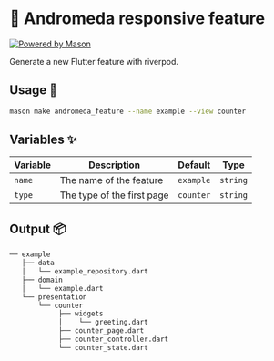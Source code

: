 # 🧱 Andromeda responsive feature

[![Powered by Mason](https://img.shields.io/endpoint?url=https%3A%2F%2Ftinyurl.com%2Fmason-badge)](https://github.com/felangel/mason)

Generate a new Flutter feature with riverpod.

## Usage 🚀

```sh
mason make andromeda_feature --name example --view counter
```

## Variables ✨

| Variable | Description                 | Default         | Type     |
| -------- | --------------------------- | ----------------| -------- |
| `name`   | The name of the feature     | `example`       | `string` |
| `type`   | The type of the first page  | `counter`       | `string` |

## Output 📦

```sh
── example
   ├── data
   │   └── example_repository.dart
   ├── domain
   │   └── example.dart
   └── presentation
       └── counter
            ├── widgets
            │    └── greeting.dart
            ├── counter_page.dart
            ├── counter_controller.dart
            └── counter_state.dart
```
